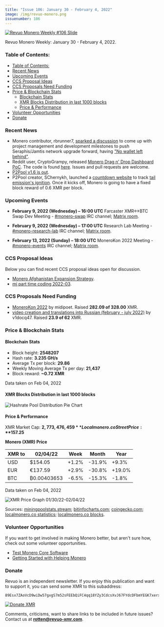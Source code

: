 ```yaml
---
title: "Issue 106: January 30 - February 4, 2022"
image: /img/revuo-monero.png
issuenumber: 106
---
```


[![Revuo Monero Weekly #106 Slide](/img/img-issue106.png)](/issue-106.html)

Revuo Monero Weekly: January 30 - February 4, 2022.

<!--more-->

### Table of Contents:
- [Table of Contents:](#table-of-contents)
- [Recent News](#recent-news)
- [Upcoming Events](#upcoming-events)
- [CCS Proposal Ideas](#ccs-proposal-ideas)
- [CCS Proposals Need Funding](#ccs-proposals-need-funding)
- [Price \& Blockchain Stats](#price--blockchain-stats)
  - [Blockchain Stats](#blockchain-stats)
  - [XMR Blocks Distribution in last 1000 blocks](#xmr-blocks-distribution-in-last-1000-blocks)
  - [Price \& Performance](#price--performance)
- [Volunteer Opportunities](#volunteer-opportunities)
- [Donate](#donate)

### Recent News

- Monero contributor, rbrunner7, [sparked a discussion](https://teddit.net/r/Monero/comments/sczdrk/no_wallet_left_behind_make_sure_our_wallets/) to come up with project management and development milestones to push Seraphis/Jamtis network upgrade forward, having ["No wallet left behind"](https://github.com/monero-project/monero/issues/8157).
- Reddit user, CryptoGrampy, released [Monero Drag n' Drop Dashboard PoC](https://teddit.net/r/Monero/comments/sde9hf/monero_drag_n_drop_dashboard_poc_codedemo/). The code is found [here](https://github.com/CryptoGrampy/monero-dashboard). Issues and pull requests are welcome.
- [P2Pool v1.6 is out](https://github.com/SChernykh/p2pool/releases/tag/v1.6).
- P2Pool creator, SChernykh, launched a [countdown website](https://p2pool.io/tail.html) to track [tail emission's ignition](https://www.getmonero.org/resources/moneropedia/tail-emission.html). Once it kicks off, Monero is going to have a fixed block reward of 0.6 XMR per block.

### Upcoming Events

- **February 9, 2022 (Wednesday) – 16:00 UTC**
  Farcaster XMR<->BTC Swap Dev Meeting - [#monero-swap](irc://irc.libera.chat/#monero-swap) IRC channel; [Matrix room](https://matrix.to/#/#monero-swap:monero.social).

- **February 9, 2022 (Wednesday) – 17:00 UTC**
  Research Lab Meeting - [#monero-research-lab](irc://irc.libera.chat/#monero-research-lab) IRC channel; [Matrix room](https://matrix.to/#/#monero-research-lab:monero.social).

- **February 13, 2022 (Sunday) – 18:00 UTC**
  MoneroKon 2022 Meeting - [#monero-events](irc://irc.libera.chat/#monero-events) IRC channel; [Matrix room](https://matrix.to/#/#monero-events:monero.social).

### CCS Proposal Ideas

Below you can find recent CCS proposal ideas open for discussion.

- [Monero Afghanistan Expansion Strategy](https://repo.getmonero.org/monero-project/ccs-proposals/-/merge_requests/282).
- [mj part time coding 2022-03](https://repo.getmonero.org/monero-project/ccs-proposals/-/merge_requests/283).

### CCS Proposals Need Funding

- [MoneroKon 2022](https://ccs.getmonero.org/proposals/MoneroKon-2022-CCS.html) by midipoet. Raised **282.09 of 328.00** XMR.
- [video creation and translations into Russian (february - july 2022)](https://ccs.getmonero.org/proposals/v1docq47-video-creation-and-translations-into-russian-(february-july-2022).html) by v1docq47. Raised **23.9 of 62** XMR.

### Price & Blockchain Stats

#### Blockchain Stats

- Block height: **2548207**
- Hash rate: **3.235 GH/s**
- Average Tx per block: **29.86**
- Weekly Moving Average Tx per day: **21,437**
- Block reward: **~0.72 XMR**

Data taken on Feb 04, 2022

#### XMR Blocks Distribution in last 1000 blocks

![Hashrate Pool Distribution Pie Chart](/img/hashrate-pool-distribution-0129.png)

#### Price & Performance

XMR Market Cap: **$2,773,476,459**
Localmonero.co Street Price: **$157.25**

**Monero (XMR) Price**

| XMR to   | 02/04/22 | Week  | Month | Year  |
|----------|----------|-------|-------|-------|
| USD      | $154.05  | +1.2% | -31.9%| +9.3% |
| EUR      | €137.59  | +2.9% | -30.8%| +19.0%|
| BTC      | ₿0.00403653 | -6.5% | -15.3%| -1.8% |

Data taken on Feb 04, 2022

![XMR Price Graph 01/30/22-02/04/22](/img/weekly-chart-0129.png)

Sources: [miningpoolstats.stream](https://miningpoolstats.stream/monero); [bitinfocharts.com](https://bitinfocharts.com/monero/); [coingecko.com](https://www.coingecko.com/en/coins/monero); [localmonero.co statistics](https://localmonero.co/statistics); [localmonero.co blocks](https://localmonero.co/blocks).

### Volunteer Opportunities

If you want to get involved in making Monero better, but aren't sure how, check out some volunteer opportunities.

- [Test Monero Core Software](https://github.com/monero-project/monero)
- [Getting Started with Helping Monero](https://www.monerooutreach.org/stories/getting-started-helping-monero.php)

### Donate

Revuo is an independent newsletter. If you enjoy this publication and want to support it, you can send some XMR to this subaddress:

```
89Esx7ZAoVcD9wiDw57gxgS7m52sFEEbQiFC4qq18YZy3CdcsXvJ67FYdcDFbmYEGK7xerxgmDptd1C2xLstCbgF3RUhSMT
```

[![Donate XMR](/img/donate-monero.jpg)](monero:89Esx7ZAoVcD9wiDw57gxgS7m52sFEEbQiFC4qq18YZy3CdcsXvJ67FYdcDFbmYEGK7xerxgmDptd1C2xLstCbgF3RUhSMT)

Comments, criticisms, want to share links to be included in future issues? Contact us at **rotten@revuo-xmr.com**.
